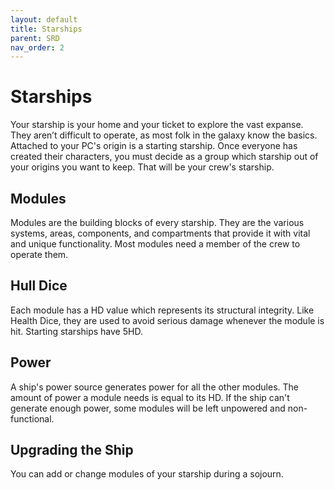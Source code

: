 ```yaml
---
layout: default
title: Starships
parent: SRD
nav_order: 2
---
```


# Starships

Your starship is your home and your ticket to explore the vast expanse. They aren’t difficult to operate, as most folk in the galaxy know the basics. 
Attached to your PC's origin is a starting starship. Once everyone has created their characters, you must decide as a group which starship out of your origins you want to keep. That will be your crew's starship.

## Modules
Modules are the building blocks of every starship. They are the various systems, areas, components, and compartments that provide it with vital and unique functionality. Most modules need a member of the crew to operate them.

## Hull Dice
Each module has a HD value which represents its structural integrity. Like Health Dice, they are used to avoid serious damage whenever the module is hit. 
Starting starships have 5HD. 

## Power
A ship's power source generates power for all the other modules. The amount of power a module needs is equal to its HD. If the ship can't generate enough power, some modules will be left unpowered and non-functional.

## Upgrading the Ship
You can add or change modules of your starship during a sojourn. 
